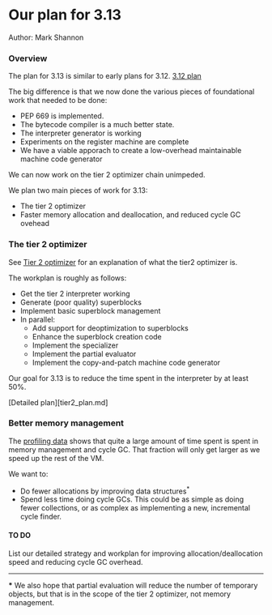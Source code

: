 # Our plan for 3.13

Author: Mark Shannon

### Overview 

The plan for 3.13 is similar to early plans for 3.12.
[3.12 plan](../3.12/README.md)

The big difference is that we now done the various pieces of foundational work that needed to be done:
* PEP 669 is implemented.
* The bytecode compiler is a much better state.
* The interpreter generator is working
* Experiments on the register machine are complete
* We have a viable apporach to create a low-overhead maintainable machine code generator

We can now work on the tier 2 optimizer chain unimpeded.

We plan two main pieces of work for 3.13:
* The tier 2 optimizer
* Faster memory allocation and deallocation, and reduced cycle GC ovehead 

### The tier 2 optimizer

See [Tier 2 optimizer](https://github.com/faster-cpython/ideas/issues/557) for an explanation of what the tier2 optimizer is.

The workplan is roughly as follows:
* Get the tier 2 interpreter working 
* Generate (poor quality) superblocks
* Implement basic superblock management
* In parallel:
  * Add support for deoptimization to superblocks
  * Enhance the superblock creation code
  * Implement the specializer
  * Implement the partial evaluator
  * Implement the copy-and-patch machine code generator

Our goal for 3.13 is to reduce the time spent in the interpreter by at least 50%.

[Detailed plan][tier2_plan.md]

### Better memory management

The [profiling data](https://github.com/faster-cpython/benchmarking/blob/main/profiling/profiling.png) shows that quite a large amount of time spent is spent in memory management and cycle GC. That fraction will only get larger as we speed up the rest of the VM.

We want to:
* Do fewer allocations by improving data structures<sup>*</sup>
* Spend less time doing cycle GCs. This could be as simple as doing fewer collections, or as complex as implementing a new, incremental cycle finder.

#### TO DO

List our detailed strategy and workplan for improving allocation/deallocation speed and reducing cycle GC overhead.



---------------------------

__*__ We also hope that partial evaluation will reduce the number of temporary objects, but that is in the scope of the tier 2 optimizer, not memory management.

